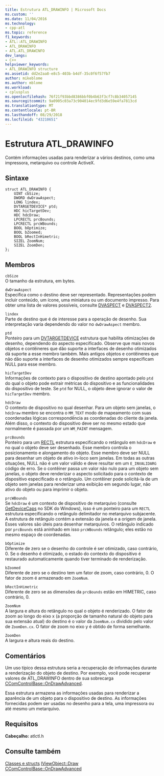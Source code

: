 ```yaml
---
title: Estrutura ATL_DRAWINFO | Microsoft Docs
ms.custom: ''
ms.date: 11/04/2016
ms.technology:
- cpp-atl
ms.topic: reference
f1_keywords:
- ATL::ATL_DRAWINFO
- ATL_DRAWINFO
- ATL.ATL_DRAWINFO
dev_langs:
- C++
helpviewer_keywords:
- ATL_DRAWINFO structure
ms.assetid: dd2e2aa8-e8c5-403b-b4df-35c0f6f57fb7
author: mikeblome
ms.author: mblome
ms.workload:
- cplusplus
ms.openlocfilehash: 76f21f93bbd8386bbf0b4b63f3cf7c8b34057145
ms.sourcegitcommit: 9a0905c03a73c904014ec9fd3d6e59e4fa7813cd
ms.translationtype: MT
ms.contentlocale: pt-BR
ms.lasthandoff: 08/29/2018
ms.locfileid: "43210651"
---
```

# <a name="atldrawinfo-structure"></a>Estrutura ATL_DRAWINFO
Contém informações usadas para renderizar a vários destinos, como uma impressora, metarquivo ou controle ActiveX.  
  
## <a name="syntax"></a>Sintaxe  
  
```
struct ATL_DRAWINFO {
    UINT cbSize;
    DWORD dwDrawAspect;
    LONG lindex;
    DVTARGETDEVICE* ptd;
    HDC hicTargetDev;
    HDC hdcDraw;
    LPCRECTL prcBounds;
    LPCRECTL prcWBounds;
    BOOL bOptimize;
    BOOL bZoomed;
    BOOL bRectInHimetric;
    SIZEL ZoomNum;
    SIZEL ZoomDen;
};
```  
  
## <a name="members"></a>Membros  
 `cbSize`  
 O tamanho da estrutura, em bytes.  
  
 `dwDrawAspect`  
 Especifica como o destino deve ser representado. Representações podem incluir conteúdo, um ícone, uma miniatura ou um documento impresso. Para obter uma lista de valores possíveis, consulte [DVASPECT](/windows/desktop/api/wtypes/ne-wtypes-tagdvaspect) e [DVASPECT2](/windows/desktop/api/ocidl/ne-ocidl-tagdvaspect2).  
  
 `lindex`  
 Parte de destino que é de interesse para a operação de desenho. Sua interpretação varia dependendo do valor no `dwDrawAspect` membro.  
  
 `ptd`  
 Ponteiro para um [DVTARGETDEVICE](/windows/desktop/api/objidl/ns-objidl-tagdvtargetdevice) estrutura que habilita otimizações de desenho, dependendo do aspecto especificado. Observe que mais novos objetos e contêineres que dão suporte a interfaces de desenho otimizados dá suporte a esse membro também. Mais antigos objetos e contêineres que não dão suporte a interfaces de desenho otimizados sempre especificam NULL para esse membro.  
  
 `hicTargetDev`  
 Informações de contexto para o dispositivo de destino apontado pelo `ptd` do qual o objeto pode extrair métricas do dispositivo e as funcionalidades do dispositivo de teste. Se `ptd` for NULL, o objeto deve ignorar o valor de `hicTargetDev` membro.  
  
 `hdcDraw`  
 O contexto de dispositivo no qual desenhar. Para um objeto sem janelas, o `hdcDraw` membro se encontra o `MM_TEXT` modo de mapeamento com suas coordenadas lógicas correspondência as coordenadas do cliente da janela. Além disso, o contexto do dispositivo deve ser no mesmo estado que normalmente é passada por um `WM_PAINT` mensagem.  
  
 `prcBounds`  
 Ponteiro para um [RECTL](https://msdn.microsoft.com/library/windows/desktop/dd162907) estrutura especificando o retângulo em `hdcDraw` e no qual o objeto deve ser desenhado. Esse membro controla o posicionamento e alongamento do objeto. Esse membro deve ser NULL para desenhar um objeto de ativo in-loco sem janelas. Em todas as outras situações, NULL não é um valor válido e deve resultar em um `E_INVALIDARG` código de erro. Se o contêiner passa um valor não nulo para um objeto sem janelas, o objeto deve renderizar o aspecto solicitado para o contexto de dispositivo especificado e o retângulo. Um contêiner pode solicitá-la de um objeto sem janelas para renderizar uma exibição em segundo lugar, não ativo do objeto ou para imprimir o objeto.  
  
 `prcWBounds`  
 Se `hdcDraw` é um contexto de dispositivo de metarquivo (consulte [GetDeviceCaps](/windows/desktop/api/wingdi/nf-wingdi-getdevicecaps) no SDK do Windows), isso é um ponteiro para um `RECTL` estrutura especificando o retângulo delimitador no metarquivo subjacente. A estrutura de retângulo contém a extensão da janela e a origem de janela. Esses valores são úteis para desenhar metarquivos. O retângulo indicado por `prcBounds` está aninhado em isso `prcWBounds` retângulo; eles estão no mesmo espaço de coordenadas.  
  
 `bOptimize`  
 Diferente de zero se o desenho do controle é ser otimizado, caso contrário, 0. Se o desenho é otimizado, o estado do contexto do dispositivo é restaurado automaticamente quando tiver terminado de renderização.  
  
 `bZoomed`  
 Diferente de zero se o destino tem um fator de zoom, caso contrário, 0. O fator de zoom é armazenado em `ZoomNum`.  
  
 `bRectInHimetric`  
 Diferente de zero se as dimensões da `prcBounds` estão em HIMETRIC, caso contrário, 0.  
  
 `ZoomNum`  
 A largura e altura do retângulo no qual o objeto é renderizado. O fator de zoom ao longo do eixo x (a proporção de tamanho natural do objeto para sua extensão atual) do destino é o valor da `ZoomNum.cx` dividido pelo valor de `ZoomDen.cx`. O fator de zoom no eixo y é obtido de forma semelhante.  
  
 `ZoomDen`  
 A largura e altura reais do destino.  
  
## <a name="remarks"></a>Comentários  
 Um uso típico dessa estrutura seria a recuperação de informações durante a renderização do objeto de destino. Por exemplo, você pode recuperar valores de ATL_DRAWINFO dentro de sua sobrecarga [CComControlBase::OnDrawAdvanced](ccomcontrolbase-class.md#ondrawadvanced).  
  
 Essa estrutura armazena as informações usadas para renderizar a aparência de um objeto para o dispositivo de destino. As informações fornecidas podem ser usadas no desenho para a tela, uma impressora ou até mesmo um metarquivo.  
  
## <a name="requirements"></a>Requisitos  
 **Cabeçalho:** atlctl.h  
  
## <a name="see-also"></a>Consulte também  
  [Classes e structs](../../atl/reference/atl-classes.md) [IViewObject::Draw](/windows/desktop/api/oleidl/nf-oleidl-iviewobject-draw)   
 [CComControlBase::OnDrawAdvanced](../../atl/reference/ccomcontrolbase-class.md#ondrawadvanced)





